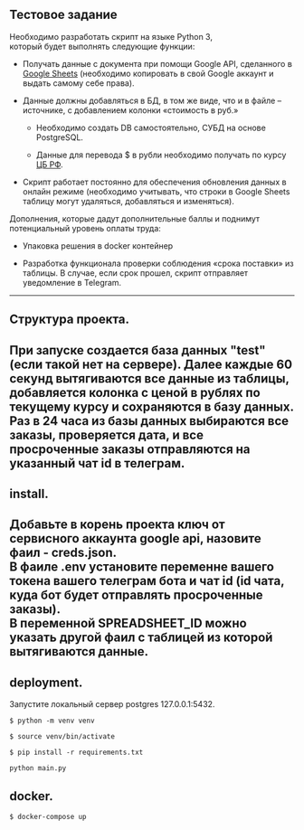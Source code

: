 

## Тестовое задание
Необходимо разработать скрипт на языке Python 3, <br>
который будет выполнять следующие функции:

* Получать данные с документа при помощи Google API, сделанного в
[Google Sheets](https://docs.google.com/spreadsheets/d/1f-qZEX1k_3nj5cahOzntYAnvO4ignbyesVO7yuBdv_g/edit)
(необходимо копировать в свой Google аккаунт и выдать самому себе права).
 

* Данные должны добавляться в БД, в том же виде, что и в файле –источнике, с добавлением колонки «стоимость в руб.»
    
    * Необходимо создать DB самостоятельно, СУБД на основе PostgreSQL.
    
    * Данные для перевода $ в рубли необходимо получать по курсу [ЦБ РФ](https://www.cbr.ru/development/SXML/).
    
* Скрипт работает постоянно для обеспечения обновления данных в онлайн режиме (необходимо учитывать, что строки в Google Sheets таблицу могут удаляться, добавляться и изменяться).

Дополнения, которые дадут дополнительные баллы и поднимут потенциальный уровень оплаты труда:

* Упаковка решения в docker контейнер
    
* Разработка функционала проверки соблюдения «срока поставки» из таблицы. В случае, если срок прошел, скрипт отправляет уведомление в Telegram.
---
## Структура проекта.

При запуске создается база данных "test" (если такой нет на сервере). Далее каждые
60 секунд вытягиваются все данные из таблицы, добавляется колонка с ценой в рублях по текущему
курсу и сохраняются в базу данных.<br>
Раз в 24 часа из базы данных выбираются все заказы, проверяется дата, и все просроченные
заказы отправляются на указанный чат id в телеграм.
---
## install.

Добавьте в корень проекта ключ от сервисного аккаунта google api,
назовите фаил - creds.json. <br>
В фаиле .env установите переменне вашего токена вашего телеграм бота
и чат id (id чата, куда бот будет отправлять просроченные заказы).<br>
 В переменной SPREADSHEET_ID можно указать другой фаил с таблицей из которой
вытягиваются данные.
---
## deployment.

Запустите локальный сервер postgres 127.0.0.1:5432.<br>

```commandline
$ python -m venv venv
```
```commandline
$ source venv/bin/activate
```
```commandline
$ pip install -r requirements.txt
```
```commandline
python main.py
```
## docker.
```commandline
$ docker-compose up 
```
